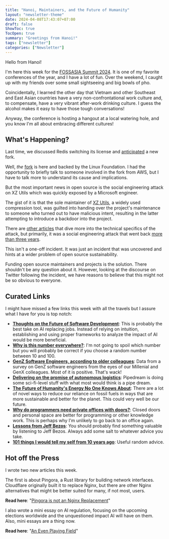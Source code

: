 ```yaml
---
title: "Hanoi, Maintainers, and the Future of Humanity"
layout: "newsletter-theme"
date: 2024-04-08T17:43:07+07:00
draft: false
ShowToc: true
TocOpen: true
summary: "Greetings from Hanoi!"
tags: ["newsletter"]
categories: ["Newsletter"]
---
```


Hello from Hanoi!

I'm here this week for the [FOSSASIA Summit 2024](https://eventyay.com/e/55d2a466/session/8878). It is one of my favorite conferences of the year, and I have a lot of fun. Over the weekend, I caught up with my friends over some small sightseeing and big bowls of pho.

Coincidentally, I learned the other day that Vietnam and other Southeast and East Asian countries have a very non-confrontational work culture and, to compensate, have a very vibrant after-work drinking culture. I guess the alcohol makes it easy to have those tough conversations!

Anyway, the conference is hosting a hangout at a local watering hole, and you know I'm all about embracing different cultures!

## What's Happening?

Last time, we discussed Redis switching its license and [anticipated](https://lwn.net/SubscriberLink/966631/6bf2063136effa1e/) a new fork.

Well, _the_ [fork](https://www.linuxfoundation.org/press/linux-foundation-launches-open-source-valkey-community) is here and backed by the Linux Foundation. I had the opportunity to briefly talk to someone involved in the fork from AWS, but I have to talk more to understand its cause and implications.

But the most important news in open source is the social engineering attack on XZ Utils which was quickly exposed by a Microsoft engineer.

The gist of it is that the sole maintainer of [XZ Utils](https://en.wikipedia.org/wiki/XZ_Utils), a widely used compression tool, was guilted into handing over the project's maintenance to someone who turned out to have malicious intent, resulting in the latter attempting to introduce a backdoor into the project.

There are [other articles](https://robmensching.com/blog/posts/2024/03/30/a-microcosm-of-the-interactions-in-open-source-projects/) that dive more into the technical specifics of the attack, but primarily, it was a social engineering attack that went back [more than three years](https://twitter.com/fr0gger_/status/1774342248437813525).

This isn't a one-off incident. It was just an incident that was uncovered and hints at a wider problem of open source sustainability.

Funding open source maintainers and projects is the solution. There shouldn't be any question about it. However, looking at the discourse on Twitter following the incident, we have reasons to believe that this might not be so obvious to everyone.

## Curated Links

I might have missed a few links this week with all the travels but I assure what I have for you is top notch:

- **[Thoughts on the Future of Software Development](https://www.sheshbabu.com/posts/thoughts-on-the-future-of-software-development/)**: This is probably the best take on AI replacing jobs. Instead of relying on intuition, establishing and using proper frameworks to analyze the impact of AI would be more beneficial.
- **[Why is this number everywhere?](https://www.youtube.com/watch?v=d6iQrh2TK98)**: I'm not going to spoil which number but you will probably be correct if you choose a random number between 10 and 100.
- **[GenZ Software Engineers, according to older colleagues](https://newsletter.pragmaticengineer.com/p/genz)**: Data from a survey on GenZ software engineers from the eyes of our Millenial and GenX colleagues. Most of it is positive. That's wack!
- **[Delivering on the promise of autonomous logistics](https://www.pipedreamlabs.co/)**: Pipedream is doing some sci-fi-level stuff with what most would think is a pipe dream.
- **[The Future of Humanity\'s Energy No One Knows About](https://www.youtube.com/watch?v=NngCHTImH1g)**: There are a lot of novel ways to reduce our reliance on fossil fuels in ways that are more sustainable and better for the planet. This could very well be our future.
- **[Why do programmers need private offices with doors?](https://www.blobstreaming.org/why-do-programmers-need-private-offices-with-doors/)**: Closed doors and personal space are better for programming or other knowledge work. This is perhaps why I'm unlikely to go back to an office again.
- **[Lessons from Jeff Bezos](https://twitter.com/thegarrettscott/status/1771645169151901952/)**: You should probably find something valuable by listening to Jeff Bezos. Always add some salt to whatever advice you take.
- **[101 things I would tell my self from 10 years ago](https://www.approachwithalacrity.com/101-things-for-my-past-self/)**: Useful random advice.

## Hot off the Press

I wrote two new articles this week.

The first is about Pingora, a Rust library for building network interfaces. Cloudflare originally built it to replace Nginx, but there are other Nginx alternatives that might be better suited for many, if not most, users.

**Read here**: "[Pingora is not an Nginx Replacement](https://navendu.me/posts/pingora/)"

I also wrote a mini essay on AI regulation, focusing on the upcoming elections worldwide and the unquestioned impact AI will have on them. Also, mini essays are a thing now.

**Read here**: "[An Even Playing Field](https://navendu.me/posts/even-playing-field/)"
